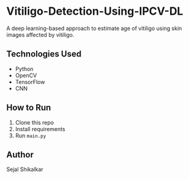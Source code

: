 # Vitiligo-Detection-Using-IPCV-DL

A deep learning-based approach to estimate age of vitiligo using skin images affected by vitiligo.

## Technologies Used
- Python
- OpenCV
- TensorFlow
- CNN

## How to Run
1. Clone this repo
2. Install requirements
3. Run `main.py`

## Author
Sejal Shikalkar
